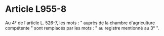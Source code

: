 # Article L955-8

Au 4° de l'article L. 526-7, les mots : " auprès de la chambre d'agriculture compétente " sont remplacés par les mots : " au registre mentionné au 3° ".
